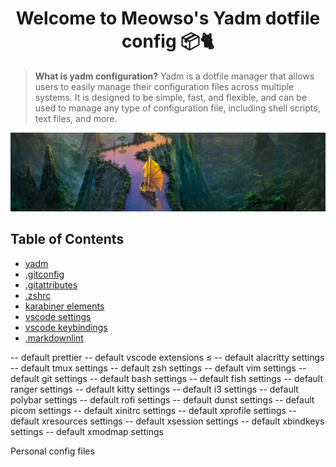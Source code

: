 # <h1 align="center">Welcome to Meowso's Yadm dotfile config 📦🐈</h1>

> **What is yadm configuration?**
> Yadm is a dotfile manager that allows users to easily manage their configuration files across multiple systems.
> It is designed to be simple, fast, and flexible, and can be used to manage any type of configuration file, including shell scripts, text files, and more.

![Background Image](./.config/background.jpg?raw=true "Background Image")

## Table of Contents

- [yadm](./.local/share/yadm/repo.git/config)
- [.gitconfig](./.gitconfig)
- [.gitattributes](./.gitattributes)
- [.zshrc](./.zshrc)
- [karabiner elements](.config/karabiner/karabiner.json)
- [vscode settings](./Library/Application%20Support/Code/User/settings.json)
- [vscode keybindings](./Library/application%20Support/Code/User/keybindings.json)
- [.markdownlint](.config/.markdownlint.jsonc)

-- default prettier
-- default vscode extensions
≤
-- default alacritty settings
-- default tmux settings
-- default zsh settings
-- default vim settings
-- default git settings
-- default bash settings
-- default fish settings
-- default ranger settings
-- default kitty settings
-- default i3 settings
-- default polybar settings
-- default rofi settings
-- default dunst settings
-- default picom settings
-- default xinitrc settings
-- default xprofile settings
-- default xresources settings
-- default xsession settings
-- default xbindkeys settings
-- default xmodmap settings

Personal config files
